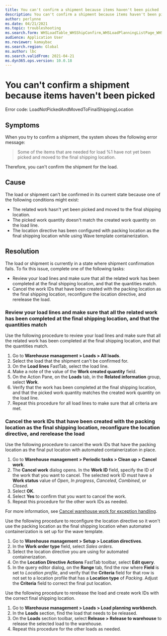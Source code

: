```yaml
---
title: You can't confirm a shipment because items haven't been picked
description: You can't confirm a shipment because items haven't been picked
author: perlynne
ms.date: 04/21/2021
ms.topic: troubleshooting
ms.search.form: WHSLoadTable_WHSShipConfirm,WHSLoadPlanningListPage_WHSShipConfirm,WHSLoadPlanningWorkbench_WHSShipConfirm,WHSTransportLoad_WHSShipConfirm,WHSShipPlanningListPage_WHSShipConfirm,WHSShipmentDetails_WHSShipConfirm,WHSWorkTable_WHSShipConfirm,WHSWorkTableListPage_WHSShipConfirm,Dialog_WHSOutboundShipConfirmController_WHSOutboundShipConfirm
audience: Application User
ms.reviewer: kamaybac
ms.search.region: Global
ms.author: lbc
ms.search.validFrom: 2021-04-21
ms.dyn365.ops.version: 10.0.18
---
```


# You can't confirm a shipment because items haven't been picked

Error code: LoadNotPickedAndMovedToFinalShippingLocation

## Symptoms

When you try to confirm a shipment, the system shows the following error message:

> Some of the items that are needed for load %1 have not yet been picked and moved to the final shipping location.

Therefore, you can't confirm the shipment for the load.

## Cause

The load or shipment can't be confirmed in its current state because one of the following conditions might exist:

- The related work hasn't yet been picked and moved to the final shipping location.
- The picked work quantity doesn't match the created work quantity on the load line.
- The location directive has been configured with packing location as the final shipping location while using Wave template containerization.

## Resolution

The load or shipment is currently in a state where shipment confirmation fails. To fix this issue, complete one of the following tasks:

- Review your load lines and make sure that all the related work has been completed at the final shipping location, and that the quantities match.
- Cancel the work IDs that have been created with the packing location as the final shipping location, reconfigure the location directive, and rerelease the load.

### Review your load lines and make sure that all the related work has been completed at the final shipping location, and that the quantities match

Use the following procedure to review your load lines and make sure that all the related work has been completed at the final shipping location, and that the quantities match.

1. Go to **Warehouse management \> Loads \> All loads**.
1. Select the load that the shipment can't be confirmed for.
1. On the **Load lines** FastTab, select the load line.
1. Make a note of the value of the **Work created quantity** field.
1. On the Action Pane, on the **Loads** tab, in the **Related information** group, select **Work**.
1. Verify that the work has been completed at the final shipping location, and that the picked work quantity matches the created work quantity on the load line.
1. Repeat this procedure for all load lines to make sure that all criteria are met.

### Cancel the work IDs that have been created with the packing location as the final shipping location, reconfigure the location directive, and rerelease the load

Use the following procedure to cancel the work IDs that have the packing location as the final put location with automated containerization in place.

1. Go to **Warehouse management \> Periodic tasks \> Clean up \> Cancel work**.
1. The **Cancel work** dialog opens. In the **Work ID** field, specify the ID of the work that you want to cancel. The selected work ID must have a **Work status** value of *Open*, *In progress*, *Canceled*, *Combined*, or *Closed*.
1. Select **OK**.
1. Select **Yes** to confirm that you want to cancel the work.
1. Repeat this procedure for the other work IDs as needed.

For more information, see [Cancel warehouse work for exception handling](/dynamics365/supply-chain/warehousing/cancel-warehouse-work.md).

Use the following procedure to reconfigure the location directive so it won't use the packing location as the final shipping location when automated containerization is set up for the wave template.

1. Go to **Warehouse management \> Setup \> Location directives**.
1. In the **Work order type** field, select *Sales orders*.
1. Select the location directive you are using for automated containerization.
1. On the **Location Directive Actions** FastTab toolbar, select **Edit query**.
1. In the query editor dialog, on the **Range** tab, find the row where **Field** is set to *Location profile*, and verify that the **Criteria** field for that row is not set to a location profile that has a **Location type** of *Packing*. Adjust the **Criteria** field to correct the final put location.

Use the following procedure to rerelease the load and create work IDs with the correct final shipping location.

1. Go to **Warehouse management \> Loads \> Load planning workbench**.
1. In the **Loads** section, find the load that needs to be released.
1. On the **Loads** section toolbar, select **Release \> Release to warehouse** to release the selected load to the warehouse.
1. Repeat this procedure for the other loads as needed.
